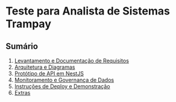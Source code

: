 # Teste para Analista de Sistemas Trampay
## Sumário

1. [Levantamento e Documentação de Requisitos](01_levantamento_e_documentacao_de_requisitos.md)
2. [Arquitetura e Diagramas](02_arquitetur_e_diagrama.md)
3. [Protótipo de API em NestJS]()
4. [Monitoramento e Governança de Dados](04_monitoramento_e_governanca_de_dados.md)
5. [Instruções de Deploy e Demonstração]()
6. [Extras]()